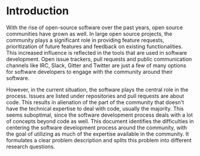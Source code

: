 # Introduction

With the rise of open-source software over the past years, open source communities have grown as well. In large open source projects, the community plays a significant role in providing feature requests, prioritization of future features and feedback on existing functionalities. This increased influence is reflected in the tools that are used in software development. Open issue trackers, pull requests and public communication channels like IRC, Slack, Gitter and Twitter are just a few of many options for software developers to engage with the community around their software.

However, in the current situation, the software plays the central role in the process. Issues are listed under repositories and pull requests are about code. This results in alienation of the part of the community that doesn't have the technical expertise to deal with code, usually the majority. This seems suboptimal, since the software development process deals with a lot of concepts beyond code as well. This document identifies the difficulties in centering the software development process around the community, with the goal of utilizing as much of the expertise available in the community. It formulates a clear problem description and splits this problem into different research questions.
